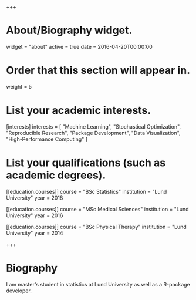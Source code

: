 +++
# About/Biography widget.
widget = "about"
active = true
date = 2016-04-20T00:00:00

# Order that this section will appear in.
weight = 5

# List your academic interests.
[interests]
  interests = [
    "Machine Learning",
    "Stochastical Optimization",
    "Reproducible Research",
    "Package Development",
    "Data Visualization",
    "High-Performance Computing"
  ]

# List your qualifications (such as academic degrees).
[[education.courses]]
  course = "BSc Statistics"
  institution = "Lund University"
  year = 2018

[[education.courses]]
  course = "MSc Medical Sciences"
  institution = "Lund University"
  year = 2016

[[education.courses]]
  course = "BSc Physical Therapy"
  institution = "Lund University"
  year = 2014
 
+++

# Biography

I am master's student in statistics at Lund University as well as a 
R-package developer.

